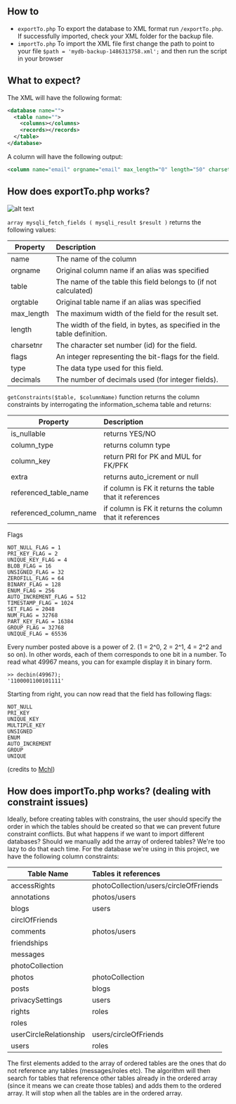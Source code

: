 ## How to
- `exportTo.php` To export the database to XML format run `/exportTo.php`. If successfully imported, check your XML folder for the backup file.
- `importTo.php` To import the XML file first change the path to point to your file `$path = 'mydb-backup-1486313758.xml';` and then run the script in your browser

## What to expect?
The XML will have the following format:
```xml
<database name="">
  <table name="">
    <columns></columns>
    <records></records>
  </table>
</database>
```
A column will have the following output:
```xml
<column name="email" orgname="email" max_length="0" length="50" charsetnr="8" flags="20489" type="253" decimals="0" is_nullable="NO" column_type="varchar(50)" column_key="MUL" referenced_table_name="users" referenced_column_name="email" />
```

## How does exportTo.php works?
![alt text](http://s2.quickmeme.com/img/db/dbc97d3b537a3b38f323b2cd9e97228de9342018e72bb18e3b36ec235a8783f5.jpg)

`array mysqli_fetch_fields ( mysqli_result $result )` returns the following values:

| Property      | Description   |
| ------------- |:-------------|
| name          | The name of the column |
| orgname       | Original column name if an alias was specified |
| table         | The name of the table this field belongs to (if not calculated) |
| orgtable      | Original table name if an alias was specified |
| max_length    | The maximum width of the field for the result set. |
| length        | The width of the field, in bytes, as specified in the table definition. |
| charsetnr     | The character set number (id) for the field. |
| flags         | An integer representing the bit-flags for the field. |
| type          | The data type used for this field. |
| decimals      | The number of decimals used (for integer fields). |

`getConstraints($table, $columnName)` function returns the column constraints by interrogating the information_schema table and returns:

| Property                | Description   |
| ------------------------|:-------------|
| is_nullable             | returns YES/NO |
| column_type             | returns column type |
| column_key              | return PRI for PK and MUL for FK/PFK |
| extra                   | returns auto_icrement or null |
| referenced_table_name   | if column is FK it returns the table that it references |
| referenced_column_name  | if column is FK it returns the column that it references |


Flags
```
NOT_NULL_FLAG = 1                                                                              
PRI_KEY_FLAG = 2                                                                               
UNIQUE_KEY_FLAG = 4                                                                            
BLOB_FLAG = 16                                                                                 
UNSIGNED_FLAG = 32                                                                             
ZEROFILL_FLAG = 64                                                                             
BINARY_FLAG = 128                                                                              
ENUM_FLAG = 256                                                                                
AUTO_INCREMENT_FLAG = 512                                                                      
TIMESTAMP_FLAG = 1024                                                                          
SET_FLAG = 2048                                                                                
NUM_FLAG = 32768                                                                               
PART_KEY_FLAG = 16384                                                                          
GROUP_FLAG = 32768                                                                             
UNIQUE_FLAG = 65536
```

Every number posted above is a power of 2. (1 = 2^0, 2 = 2^1, 4 = 2^2 and so on). In other words, each of them corresponds to one bit in a number. To read what 49967 means, you can for example display it in binary form.
```
>> decbin(49967);
'1100001100101111'
```

Starting from right, you can now read that the field has following flags:
```
NOT_NULL
PRI_KEY  
UNIQUE_KEY
MULTIPLE_KEY
UNSIGNED
ENUM
AUTO_INCREMENT
GROUP
UNIQUE
```
(credits to [Mchl](http://stackoverflow.com/questions/11437650/what-do-bit-flags-in-mysqli-mean-using-fetch-field-direct))

## How does importTo.php works? (dealing with constraint issues)
Ideally, before creating tables with constrains, the user should specify the order in which the tables should be created so that we can prevent future constraint conflicts. But what happens if we want to import different databases? Should we manually add the array of ordered tables? We're too lazy to do that each time.
For the database we're using in this project, we have the following column constraints:

| Table Name             | Tables it references   |
| ---------------------- |:-------------|
| accessRights           | photoCollection/users/circleOfFriends |
| annotations            | photos/users |
| blogs                  | users |
| circlOfFriends         |  |
| comments               | photos/users |
| friendships            |  |
| messages               |  |
| photoCollection        |  |
| photos                 | photoCollection |
| posts                  | blogs |
| privacySettings        | users |
| rights                 | roles |
| roles                  |  |
| userCircleRelationship | users/circleOfFriends |
| users                  | roles |

The first elements added to the array of ordered tables are the ones that do not reference any tables (messages/roles etc). The algorithm will then search for tables that reference other tables already in the ordered array (since it means we can create those tables) and adds them to the ordered array. It will stop when all the tables are in the ordered array.
